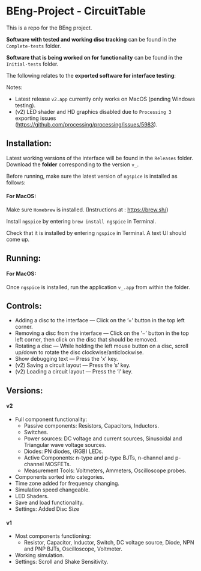 # BEng-Project - CircuitTable

This is a repo for the BEng project.

**Software with tested and working disc tracking** can be found in the `Complete-tests`  folder.

**Software that is being worked on for functionality** can be found in the `Initial-tests` folder.

The following relates to the **exported software for interface testing**:

Notes: 
- Latest release `v2.app` currently only works on MacOS (pending Windows testing). 
- (v2) LED shader and HD graphics disabled due to `Processing 3` exporting issues (https://github.com/processing/processing/issues/5983).


## Installation:
Latest working versions of the interface will be found in the `Releases` folder. Download the **folder** corresponding to the version `v_`.

Before running, make sure the latest version of `ngspice` is installed as follows:

<!--#### For Windows:--> 
  
  <!--Installation instructions can be found at: http://ngspice.sourceforge.net/download.html-->
  
#### For MacOS: 
  
  Make sure `Homebrew` is installed. (Instructions at : https://brew.sh/)
  
  Install `ngspice` by entering `brew install ngspice` in Terminal.
  
  Check that it is installed by entering `ngspice` in Terminal. A text UI should come up.
  
## Running:

#### For MacOS:
Once `ngspice` is installed, run the application `v_.app` from within the folder.

## Controls:
- Adding a disc to the interface — Click on the ’+’ button in the top left corner.
- Removing a disc from the interface — Click on the ’−’ button in the top left corner, then click on the
disc that should be removed.
- Rotating a disc — While holding the left mouse button on a disc, scroll up/down to rotate the disc clockwise/anticlockwise.
- Show debugging text — Press the ’x’ key.
- (v2) Saving a circuit layout — Press the ’s’ key.
- (v2)  Loading a circuit layout — Press the ’l’ key.

## Versions:
#### v2
- Full component functionality:
  - Passive components: Resistors, Capacitors, Inductors.
  - Switches.
  - Power sources: DC voltage and current sources, Sinusoidal and Triangular wave voltage sources.
  - Diodes: PN diodes, (RGB) LEDs.
  - Active Components: n-type and p-type BJTs, n-channel and p-channel MOSFETs.
  - Measurement Tools: Voltmeters, Ammeters, Oscilloscope probes.
- Components sorted into categories.
- Time zone added for frequency changing.
- Simulation speed changeable.
- LED Shaders.
- Save and load functionality.
- Settings: Added Disc Size

#### v1
- Most components functioning:
  - Resistor, Capacitor, Inductor, Switch, DC voltage source, Diode, NPN and PNP BJTs, Oscilloscope, Voltmeter.
- Working simulation.
- Settings: Scroll and Shake Sensitivity.
